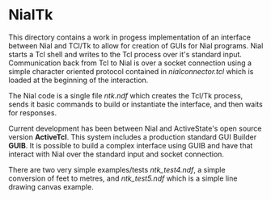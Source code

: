 # NialTk

This directory contains a work in progess implementation of an interface between Nial and TCl/Tk to allow for creation of GUIs for Nial programs. Nial starts a Tcl
shell and writes to the Tcl process over it's standard input. Communication back from Tcl to Nial is over a socket connection using a simple character oriented protocol contained in *nialconnector.tcl* which is loaded at the beginning of the interaction.

The Nial code is a single file *ntk.ndf* which creates the Tcl/Tk process, sends it basic commands to build or instantiate the interface, and then waits for responses.

Current development has been between Nial and ActiveState's open source version **ActiveTcl**. This system includes a production standard GUI Builder **GUIB**. It is possible to build a complex interface using GUIB and have that interact with Nial over the standard input and socket connection.

There are two very simple examples/tests *ntk_test4.ndf*, a simple conversion of feet to metres, and *ntk_test5.ndf* which is a simple line drawing canvas example.
